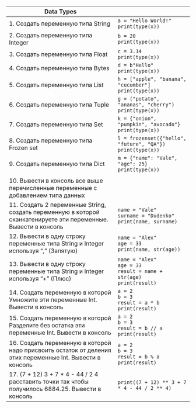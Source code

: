 |Data Types||
|---|---|
|1. Создать переменную типа String|```a = "Hello World!"```<br/>```print(type(x))```|
|2. Создать переменную типа Integer|```b = 20```<br/>```print(type(x))```|
|3. Создать переменную типа Float|```c = 3.14```<br/>```print(type(x))```|
|4. Создать переменную типа Bytes|```d = b"Hello"```<br/>```print(type(x))```|
|5. Создать переменную типа List|```h = ["apple", "banana", "cucumber"]```<br/>```print(type(x))```|
|6. Создать переменную типа Tuple|```g = ("potato", "ananas", "cherry")```<br/>```print(type(x))```|
|7. Создать переменную типа Set|```k = {"onion", "pumpkin", "avocado"}```<br/>```print(type(x))```|
|8. Создать переменную типа Frozen set|```l = frozenset({"hello", "future", "QA"})```<br/>```print(type(x))```|
|9. Создать переменную типа Dict|```m = {"name": "Vale", "age": 25}```<br/>```print(type(x))```|
|||
|10. Вывести в консоль все выше перечисленные переменные с добавлением типа данных||
|11. Создать 2 переменные String, создать переменную в которой сканкатенируете эти переменные. Вывести в консоль|```name = "Vale"```<br/>```surname = "Dudenko"```<br/>```print(name, surname)```|
|12. Вывести в одну строку переменные типа String и Integer используя “,” (Запятую)|```name = "Alex"```<br/>```age = 33```<br/>```print(name, str(age))```|
|13. Вывести в одну строку переменные типа String и Integer используя “+” (Плюс)|```name = "Alex"```<br/>```age = 33```<br/>```result = name + str(age)```<br/>```print(result)```|
|14. Создать переменную в которой Умножите эти переменные Int. Вывести в консоль|```a = 2```<br/>```b = 3```<br/>```result = a * b```<br/>```print(result)```|
|15. Создать переменную в которой Разделите без остатка эти переменные Int. Вывести в консоль|```a = 2```<br/>```b = 3```<br/>```result = b // a```<br/>```print(result)```|
|16. Создать переменную в которой надо присвоить остаток от деления этих переменные Int. Вывести в консоль|```a = 2```<br/>```b = 3```<br/>```result = b % a```<br/>```print(result)```|
|17. (7 + 12)  3 + 7 * 4 - 44 / 2  4 расставить точки так чтобы получилось 6884.25. Вывести в консоль|```print((7 + 12) ** 3 + 7 * 4 - 44 / 2 ** 4)```|
